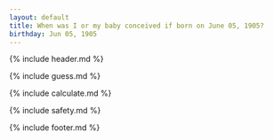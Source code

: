 ```yaml
---
layout: default
title: When was I or my baby conceived if born on June 05, 1905?
birthday: Jun 05, 1905
---
```


{% include header.md %}

{% include guess.md %}

{% include calculate.md %}

{% include safety.md %}

{% include footer.md %}




